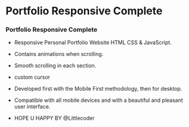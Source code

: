 # Portfolio Responsive Complete
### Portfolio Responsive Complete

- Responsive Personal Portfolio Website HTML CSS & JavaScript.
- Contains animations when scrolling.
- Smooth scrolling in each section.
- custom cursor
- Developed first with the Mobile First methodology, then for desktop.
- Compatible with all mobile devices and with a beautiful and pleasant user interface.

- HOPE U HAPPY BY @Littlecoder





